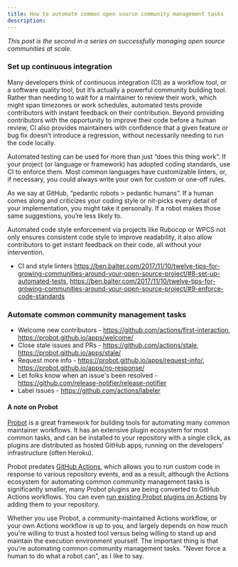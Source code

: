 ```yaml
---
title: How to automate common open source community management tasks
description:
---
```


*This post is the second in a series on successfully managing open source communities at scale.*


### Set up continuous integration

Many developers think of continuous integration (CI) as a workflow tool, or a software quality tool, but it’s actually a powerful community building tool. Rather than needing to wait for a maintainer to review their work, which might span timezones or work schedules, automated tests provide contributors with instant feedback on their contribution. Beyond providing contributors with the opportunity to improve their code before a human review, CI also provides maintainers with confidence that a given feature or bug fix doesn’t introduce a regression, without necessarily needing to run the code locally.

Automated testing can be used for more than just “does this thing work”. If your project (or language or framework) has adopted coding standards, use CI to enforce them. Most common languages have customizable linters, or, if necessary, you could always write your own for custom or one-off rules.

As we say at GitHub, “pedantic robots > pedantic humans”. If a human comes along and criticizes your coding style or nit-picks every detail of your implementation, you might take it personally. If a robot makes those same suggestions, you’re less likely to.

Automated code style enforcement via projects like Rubocop or WPCS not only ensures consistent code style to improve readability, it also allow contributors to get instant feedback on their code, all without your intervention.

* CI and style linters https://ben.balter.com/2017/11/10/twelve-tips-for-growing-communities-around-your-open-source-project/#8-set-up-automated-tests, https://ben.balter.com/2017/11/10/twelve-tips-for-growing-communities-around-your-open-source-project/#9-enforce-code-standards


### Automate common community management tasks


* Welcome new contributors - https://github.com/actions/first-interaction, https://probot.github.io/apps/welcome/
* Close stale issues and PRs - https://github.com/actions/stale, https://probot.github.io/apps/stale/
* Request more info - https://probot.github.io/apps/request-info/, https://probot.github.io/apps/no-response/
* Let folks know when an issue's been resolved - https://github.com/release-notifier/release-notifier
* Label issues - https://github.com/actions/labeler

#### A note on Probot

[Probot](https://probot.github.io/) is a great framework for building tools for automating many common maintainer workflows. It has an extensive plugin ecosystem for most common tasks, and can be installed to your repository with a single click, as plugins are distributed as hosted GitHub apps, running on the developers' infrastructure (often Heroku). 

Probot predates [GitHub Actions](https://github.com/features/actions), which allows you to run custom code in response to various repository events, and as a result, although the Actions ecosystem for automating common community management tasks is significantly smaller, many Probot plugins are being converted to GitHub Actions workflows. You can even [run existing Probot plugins on Actions](https://github.com/probot/actions-adapte) by adding them to your repository.

Whether you use Probot, a community-maintained Actions workflow, or your own Actions workflow is up to you, and largely depends on how much you're willing to trust a hosted tool versus being willing to stand up and maintain the execution environment yourself. The important thing is that you're automating common community management tasks. "Never force a human to do what a robot can", as I like to say.
